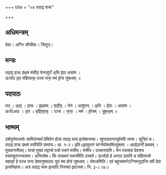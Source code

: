 +++
title = "०४ तदद्य वाचः"

+++
## अधिमन्त्रम्
देवाः। अग्निः सौचीकः। त्रिष्टुप्।

## मन्त्रः
तद॒द्य वा॒चः प्र॑थ॒मं म॑सीय॒ येनासु॑राँ अ॒भि दे॒वा असा॑म ।  
ऊर्जा॑द उ॒त य॑ज्ञियासः॒ पञ्च॑ जना॒ मम॑ हो॒त्रं जु॑षध्वम् ॥

## पदपाठः
तत् । अ॒द्य । वा॒चः । प्र॒थ॒मम् । म॒सी॒य॒ । येन॑ । असु॑रान् । अ॒भि । दे॒वाः । असा॑म ।  
ऊर्ज॑ऽअदः । उ॒त । य॒ज्ञि॒या॒सः॒ । पञ्च॑ । ज॒नाः॒ । मम॑ । हो॒त्रम् । जु॒ष॒ध्व॒म् ॥

## भाष्यम्
दर्शपूर्णमासयोः सामिधेन्यर्थं प्रेषितेन होत्रा तदद्य वाच इत्येषाजप्या। स्रुगादापनात्पूर्वमपि जप्या। सूत्रितं च। तदद्य वाचः प्रथमं मसीयेति समाप्य। आ. १-२। इति॥इदमुत्तरं चाग्नेर्वाक्यमित्युक्तम् । आद्येदानीं प्रथमम् । मुख्यानामैतत्। वाचां मुख्यं तद्वाचो वचो वचनं मसीय। मंसीय। उच्चारयामि। येन वचसाहं देवाश्च वयमसुरानभ्यसाम। अभिभवेम। किं तत्प्रथमं वचनमिति उच्यते। ऊर्जादो हे अनाद उतापि च यज्ञियासो यज्ञार्हा हे पञ्च जना देवमनुष्यादयः यूयं मम होत्रं जुषध्वम् । सेवध्वमिति। एवं बहूच्यमानेऽग्निमनूद्यन्ति सर्वे देवा इत्यभिप्रायः। अत्र तदद्य चाच इत्यादि निरुक्तं द्रष्टव्यम्। नि. ३-८॥४॥
